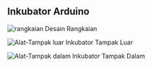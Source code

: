 ## Inkubator Arduino
![rangkaian](https://github.com/user-attachments/assets/5b1a3f19-39da-4a53-8390-7cb821fa547b)
Desain Rangkaian

![Alat-Tampak luar](https://github.com/user-attachments/assets/63e4da69-37b8-4cb6-9d73-3ff32277819f)
Inkubator Tampak Luar

![Alat-Tampak dalam](https://github.com/user-attachments/assets/04768ff3-1cb8-403c-95f1-1609506488de)
Inkubator Tampak Dalam
